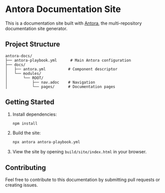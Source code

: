 # Antora Documentation Site

This is a documentation site built with [Antora](https://antora.org/), the multi-repository documentation site generator.

## Project Structure

```
antora-docs/
├── antora-playbook.yml      # Main Antora configuration
├── docs/
│   ├── antora.yml          # Component descriptor
│   └── modules/
│       └── ROOT/
│           ├── nav.adoc    # Navigation
│           └── pages/      # Documentation pages
```

## Getting Started

1. Install dependencies:
   ```bash
   npm install
   ```

2. Build the site:
   ```bash
   npx antora antora-playbook.yml
   ```

3. View the site by opening `build/site/index.html` in your browser.

## Contributing

Feel free to contribute to this documentation by submitting pull requests or creating issues.
